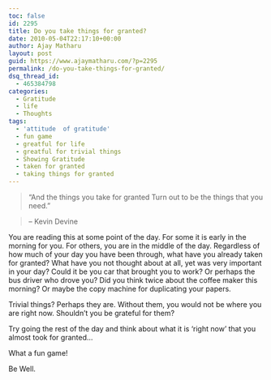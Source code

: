```yaml
---
toc: false
id: 2295
title: Do you take things for granted?
date: 2010-05-04T22:17:10+00:00
author: Ajay Matharu
layout: post
guid: https://www.ajaymatharu.com/?p=2295
permalink: /do-you-take-things-for-granted/
dsq_thread_id:
  - 465384798
categories:
  - Gratitude
  - life
  - Thoughts
tags:
  - 'attitude  of gratitude'
  - fun game
  - greatful for life
  - greatful for trivial things
  - Showing Gratitude
  - taken for granted
  - taking things for granted
---
```

> &#8220;And the things you take for granted Turn out to be the things that you need.&#8221;
       
> &#8211; Kevin Devine

You are reading this at some point of the day. For some it is early in the morning for you. For others, you are in the middle of the day. Regardless of how much of your day you have been through, what have you already taken for granted? What have you not thought about at all, yet was very important in your day? Could it be you car that brought you to work? Or perhaps the bus driver who drove you? Did you think twice about the coffee maker this morning? Or maybe the copy machine for duplicating your papers.

Trivial things? Perhaps they are. Without them, you would not be where you are right now. Shouldn&#8217;t you be grateful for them?
  
Try going the rest of the day and think about what it is &#8216;right now&#8217; that you almost took for granted&#8230;

What a fun game!

Be Well.
